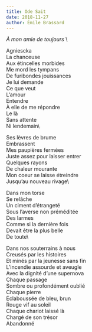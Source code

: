 ```yaml
---
title: Ode Sait
date: 2018-11-27
author: Émile Brassard
---
```

_À mon amie de toujours_
\

Agniescka\
La chanceuse\
Aux étincelles morbides\
Me mord les tympans\
De furibondes jouissances\
Je lui demande\
Ce que veut\
L’amour\
Entendre\
À elle de me répondre\
Le là\
Sans attente\
Ni lendemain\

Ses lèvres de brume\
Embrassent\
Mes paupières fermées\
Juste assez pour laisser entrer\
Quelques rayons\
De chaleur mourante\
Mon coeur se laisse étreindre\
Jusqu’au nouveau rivage\

Dans mon torse\
Se relâche\
Un ciment d’étrangeté\
Sous l’averse non préméditée\
Des larmes\
Comme si la dernière fois\
Devait être la plus belle\
De toute\

Dans nos souterrains à nous\
Creusés par les histoires\
Et minés par la jeunesse sans fin\
L’incendie assourde et aveugle\
Avec la dignité d’une supernova\
Chaque passage\
Sombre ou profondément oublié\
Chaque pierre\
Éclaboussée de bleu, brun\
Rouge vif au soleil\
Chaque chariot laissé là\
Chargé de son trésor\
Abandonné
